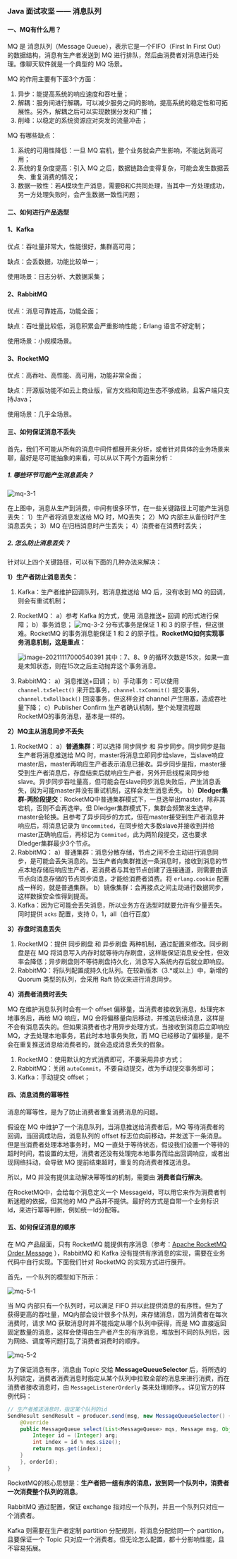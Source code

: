 ### Java 面试攻坚 —— 消息队列

#### 一、MQ有什么用？

MQ 是 消息队列（Message Queue），表示它是一个FIFO（First In First Out）的数据结构，消息有生产者发送到 MQ 进行排队，然后由消费者对消息进行处理。像聊天软件就是一个典型的 MQ 场景。

MQ 的作用主要有下面3个方面：

1. 异步：能提高系统的响应速度和吞吐量；
2. 解耦：服务间进行解耦，可以减少服务之间的影响，提高系统的稳定性和可拓展性。另外，解耦之后可以实现数据分发和广播；
3. 削峰：以稳定的系统资源应对突发的流量冲击；

MQ 有哪些缺点：

1. 系统的可用性降低：一旦 MQ 宕机，整个业务就会产生影响，不能达到高可用；
2. 系统的复杂度提高：引入 MQ 之后，数据链路会变得复杂，可能会发生数据丢失、重复消费的情况；
3. 数据一致性：若A模块生产消息，需要B和C共同处理，当其中一方处理成功，另一方处理失败时，会产生数据一致性问题；

#### 二、如何进行产品选型

#### 1、Kafka

优点：吞吐量非常大，性能很好，集群高可用；

缺点：会丢数据，功能比较单一；

使用场景：日志分析、大数据采集；

#### 2、RabbitMQ

优点：消息可靠姓高，功能全面；

缺点：吞吐量比较低，消息积累会严重影响性能；Erlang 语言不好定制；

使用场景：小规模场景。

#### 3、RocketMQ

优点：高吞吐、高性能、高可用，功能非常全面；

缺点：开源版功能不如云上商业版，官方文档和周边生态不够成熟，且客户端只支持Java；

使用场景：几乎全场景。

#### 三、如何保证消息不丢失

首先，我们不可能从所有的消息中间件都展开来分析，或者针对具体的业务场景来聊，最好是尽可能抽象的来看，可以从以下两个方面来分析：

##### 1. 哪些环节可能产生消息丢失？
![mq-3-1](Images/mq-3-1.jpg)

在上图中，消息从生产到消费，中间有很多环节，在一些关键路径上可能产生消息丢失：
1）生产者将消息发送给 MQ 时，MQ丢失；
2）MQ 内部主从备份时产生消息丢失；
3）MQ 在归档消息时产生丢失；
4）消费者在消费时丢失；

##### 2. 怎么防止消息丢失？

针对以上四个关键路径，可以有下面的几种办法来解决：

**1）生产者防止消息丢失：**

1. Kafka：生产者维护回调队列，若消息推送给 MQ 后，没有收到 MQ 的回调，则会有重试机制；

2. RocketMQ：
   a）参考 Kafka 的方式，使用 消息推送+ 回调 的形式进行保障；
   b）事务消息；
   ![mq-3-2](Images/mq-3-2.jpg)
   分布式事务是保证 1 和 3 的原子性，但这很难。RocketMQ 的事务消息能保证 1 和 2 的原子性。**RocketMQ如何实现事务消息机制，这是重点：**

   ![image-20211117000540391](Images/mq-3-3.png)
   其中：7、8、9 的循环次数是15次，如果一直是未知状态，则在15次之后主动抛弃这个事务消息。

3. RabbitMQ：
   a）消息推送+回调；
   b）手动事务：可以使用 ``channel.txSelect()`` 来开启事务，``channel.txCommit()`` 提交事务，``channel.txRollback()`` 回滚事务，但这样会对 channel 产生阻塞，造成吞吐量下降；
   c）Publisher Confirm 生产者确认机制，整个处理流程跟 RocketMQ的事务消息，基本是一样的。

**2）MQ主从消息同步不丢失**

1. RocketMQ：
   a）**普通集群**：可以选择 同步同步 和 异步同步。同步同步是指生产者将消息推送给 MQ 时，master将消息立即同步给slave，当slave响应master后，master再响应生产者表示消息已接收。异步同步是指，master接受到生产者消息后，存盘结束后就响应生产者，另外开启线程来同步给slave。异步同步吞吐量高，但可能会在slave同步消息失败后，产生消息丢失，因为可能master并没有重试机制，这样会发生消息丢失。
   b）**Dledger集群-两阶段提交**：RocketMQ中普通集群模式下，一旦选举出master，除非其宕机，否则不会再选举。但 Dledger集群模式下，集群会频繁发生选举，master会轮换。且参考了异步同步的方式，但在master接受到生产者消息并响应后，将消息记录为 ``Uncommited``，在同步给大多数slave并接收到并给master正确响应后，再标记为 ``Commited``，此为两阶段提交，这也要求Dledger集群最少3个节点。
2. RabbitMQ：
   a）普通集群：消息分散存储，节点之间不会主动进行消息同步，是可能会丢失消息的。当生产者向集群推送一条消息时，接收到消息的节点本地存储后响应生产者，若消费者与其他节点创建了连接通道，则需要由该节点向消息存储的节点同步消息，才能给消费者消费。将 ``erlang.cookie`` 配置成一样的，就是普通集群。
   b）镜像集群：会再接点之间主动进行数据同步，这样数据安全性得到提高。
3. Kafka：因为它可能会丢失消息，所以业务方在选型时就要允许有少量丢失。同时提供 ``acks`` 配置，支持 0，1，all（自行百度）

**3）存盘时消息丢失**

1. RocketMQ：提供 同步刷盘 和 异步刷盘 两种机制，通过配置来修改。同步刷盘是在 MQ 将消息写入内存时就等待内存刷盘，这样能保证消息安全性，但效率会降低；异步刷盘则不等待刷盘持久化，消息写入系统内存后就立即响应。
2. RabbitMQ：将队列配置成持久化队列。在较新版本（3.*或以上）中，新增的 Quorum 类型的队列，会采用 Raft 协议来进行消息同步。

**4）消费者消费时丢失**

MQ 在维护消息队列时会有一个 offset 偏移量，当消费者接收到消息，处理完本地事务后，再给 MQ 响应，MQ 会将偏移量向后移动，并推送后续消息，这样是不会有消息丢失的。但如果消费者也才用异步处理方式，当接收到消息后立即响应 MQ，才去处理本地事务，若此时本地事务失败，而 MQ 已经移动了偏移量，是不会在重复推送消息给消费者的，就会造成消息丢失的假象。

1. RocketMQ：使用默认的方式消费即可，不要采用异步方式；
2. RabbitMQ：关闭 ``autoCommit``，不要自动提交，改为手动提交事务即可；
3. Kafka：手动提交 offset；

#### 四、消息消费的幂等性

消息的幂等性，是为了防止消费者重复消费消息的问题。

假设在 MQ 中维护了一个消息队列，当消息推送给消费者后，MQ 等待消费者的回调，当回调成功后，消息队列的 offset 标志位向前移动，并发送下一条消息。但是当消费者处理本地事务时，MQ 一直处于等待状态，假设我们设置一个等待的超时时间，若设置的太短，消费者还没有处理完本地事务而给出回调响应，或者出现网络抖动，会导致 MQ 提前结束超时，重复的向消费者推送消息。

所以，MQ 并没有提供主动解决幂等性的机制，需要由 **消费者自行解决**。

在RocketMQ中，会给每个消息定义一个 MessageId，可以用它来作为消费者判断迷瞪的依据，但其他的 MQ 产品并不提供。最好的方式是自带一个业务标识Id，来进行幂等判断，例如统一Id分配等。

#### 五、如何保证消息的顺序

在 MQ 产品层面，只有 RocketMQ 能提供有序消息（参考：[Apache RocketMQ Order Message](https://rocketmq.apache.org/docs/order-example/) ），RabbitMQ 和 Kafka 没有提供有序消息的实现，需要在业务代码中自行实现。下面我们针对 RocketMQ 的实现方式进行展开。

首先，一个队列的模型如下所示：

![mq-5-1](Images/mq-5-1.jpg)

当 MQ 内部只有一个队列时，可以满足 FIFO 并以此提供消息的有序性。但为了获得更高的吞吐量，MQ内部会设计很多个队列，来存储消息，因为消费者在每次消费时，请求 MQ 获取消息时并不能指定从哪个队列中获得，而是 MQ 直接返回固定数量的消息，这样会使得由生产者产生的有序消息，堆放到不同的队列后，因为网络、调度等问题打乱了消费者消费时的顺序。

![mq-5-2](Images/mq-5-2.jpg)



为了保证消息有序，消息由 Topic 交给 **MessageQueueSelector** 后，将所选的队列锁定，消费者消费消息时指定从某个队列中拉取全部的消息来进行消费，而在消费者接收消息时，由 ``MessageListenerOrderly``  类来处理顺序。。详见官方的样例代码：

``` java
// 生产者推送消息时，指定某个队列的id
SendResult sendResult = producer.send(msg, new MessageQueueSelector() {
	@Override
	public MessageQueue select(List<MessageQueue> mqs, Message msg, Object arg) {
		Integer id = (Integer) arg;
		int index = id % mqs.size();
		return mqs.get(index);
    }
	}, orderId);
}
```

RocketMQ的核心思想是：**生产者把一组有序的消息，放到同一个队列中，消费者一次消费整个队列的消息**。

RabbitMQ 通过配置，保证 exchange 指对应一个队列，并且一个队列只对应一个消费者。

Kafka 则需要在生产者定制 partition 分配规则，将消息分配给同一个 partition，且要保证一个 Topic 只对应一个消费者。但无论怎么配置，都十分影响性能，且不容易拓展。

